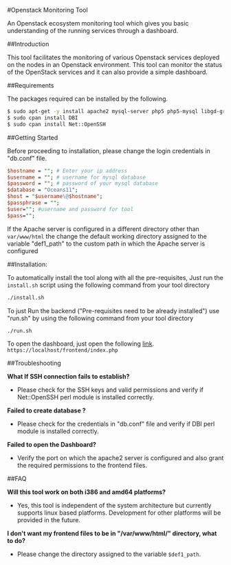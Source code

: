 #Openstack Monitoring Tool

An Openstack ecosystem monitoring tool which gives you basic understanding of the running services through a dashboard.


##Introduction

This tool facilitates the monitoring of various Openstack services deployed on the nodes in an
Openstack environment. This tool can monitor the status of the OpenStack services and it can also provide
a simple dashboard.

##Requirements

The packages required can be installed by the following.

```sh
$ sudo apt-get -y install apache2 mysql-server php5 php5-mysql libgd-graph-perl libapache2-mod-php5 cpanminus openssh-server
$ sudo cpan install DBI
$ sudo cpan install Net::OpenSSH
```

##Getting Started

Before proceeding to installation, please change the login credentials in "db.conf" file.

```perl
$hostname = ""; # Enter your ip address 
$username = ""; # username for mysql database
$password = ""; # password of your mysql database
$database = "Oceans11";
$host = "$username\@$hostname";
$passphrase = "";
$user=""; #username and password for tool
$pass="";
```

If the Apache server is configured in a different directory other than ````var/www/html````
the change the default working directory assigned to the variable "def1_path" to the custom 
path in which the Apache server is configured

##Installation:

To automatically install the tool along with all the pre-requisites, Just run the ````install.sh```` script using the following command from your tool directory
```sh
./install.sh
```
To just Run the backend ("Pre-requisites need to be already installed") use "run.sh" by using the following command from your tool directory
```sh
./run.sh
```
To open the dashboard, just open the following [link](`https://localhost/frontend/index.php).
````https://localhost/frontend/index.php ````

##Troubleshooting

**What If SSH connection fails to establish?**
- Please check for the SSH keys and valid permissions and verify if Net::OpenSSH perl module is installed correctly.

**Failed to create database ?**
- Please check for the credentials in "db.conf" file and verify if DBI perl module is installed correctly.

**Failed to open the Dashboard?**
- Verify the port on which the apache2 server is configured and also grant the required permissions to the frontend files.

##FAQ

**Will this tool work on both i386 and amd64 platforms?**
- Yes, this tool is independent of the system architecture but 
currently supports linux based platforms. Development for other
platforms will be provided in the future.

**I don't want my frontend files to be in "/var/www/html/" directory, 
what to do?**
- Please change the directory assigned to the variable ````$def1_path````. 

